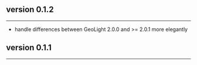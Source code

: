 ## version 0.1.2
---
- handle differences between GeoLight 2.0.0 and >= 2.0.1 more elegantly

## version 0.1.1

---


